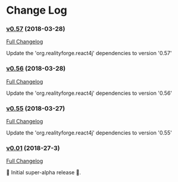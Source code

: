 # Change Log

### [v0.57](https://github.com/react4j/react4j-widget/tree/v0.57) (2018-03-28)
[Full Changelog](https://github.com/react4j/react4j-widget/compare/v0.56...v0.57)

Update the 'org.realityforge.react4j' dependencies to version '0.57'
### [v0.56](https://github.com/react4j/react4j-widget/tree/v0.56) (2018-03-28)
[Full Changelog](https://github.com/react4j/react4j-widget/compare/v0.55...v0.56)

Update the 'org.realityforge.react4j' dependencies to version '0.56'
### [v0.55](https://github.com/react4j/react4j-widget/tree/v0.55) (2018-03-27)
[Full Changelog](https://github.com/react4j/react4j-widget/compare/v0.54...v0.55)

Update the 'org.realityforge.react4j' dependencies to version '0.55'
### [v0.01](https://github.com/react4j/react4j-widget/tree/v0.01) (2018-27-3)
[Full Changelog](https://github.com/react4j/react4j-widget/compare/68eedfff1b2af12d08f0e5e12dbeb9d8c97c62a0...v0.01)

 ‎🎉	Initial super-alpha release ‎🎉.
